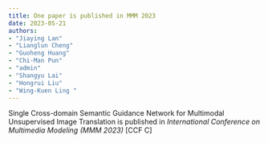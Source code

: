 ```yaml
---
title: One paper is published in MMM 2023
date: 2023-05-21
authors: 
- "Jiaying Lan"
- "Lianglun Cheng"
- "Guoheng Huang"
- "Chi-Man Pun"
- "admin"
- "Shangyu Lai"
- "Hongrui Liu"
- "Wing-Kuen Ling "
---
```

<!--more-->
Single Cross-domain Semantic Guidance Network for Multimodal Unsupervised Image Translation is published in *International Conference on Multimedia Modeling (MMM 2023)* [CCF C]
